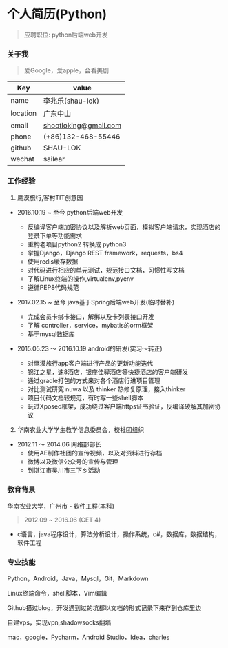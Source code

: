
# 个人简历(Python)

> 应聘职位: python后端web开发


### 关于我

> 爱Google，爱apple，会看美剧

Key | value |
----| ----- |
name| 李兆乐(shau-lok) |
location | 广东中山 | 
email | shootloking@gmail.com |
phone | (+86)132-468-55446 |
github | SHAU-LOK | 
wechat | sailear|


### 工作经验

1. 鹰漠旅行,客村TIT创意园

- 2016.10.19 ~ 至今 python后端web开发
	- 反编译客户端加密协议以及解析web页面，模拟客户端请求，实现酒店的登录下单等功能需求
	- 重构老项目python2 转换成 python3
	- 掌握Django，Django REST framework，requests，bs4
	- 使用redis缓存数据
	- 对代码进行相应的单元测试，规范接口文档，习惯性写文档
	- 了解Linux终端的操作,virtualenv,pyenv
	- 遵循PEP8代码规范

- 2017.02.15 ~ 至今 java基于Spring后端web开发(临时替补)
	- 完成会员卡绑卡接口，解绑以及卡列表接口开发
	- 了解 controller，service，mybatis的orm框架
	- 基于mysql数据库

- 2015.05.23 ～ 2016.10.19 android的研发(实习～转正)
	- 对鹰漠旅行app客户端进行产品的更新功能迭代
	- 锦江之星，速8酒店，银座佳驿酒店等快捷酒店的客户端研发
	- 通过gradle打包的方式来对各个酒店行进项目管理
	- 对比测试研究 nuwa 以及 thinker 热修复原理，接入thinker
	- 项目代码文档较规范，有时写一些shell脚本
	- 玩过Xposed框架，成功绕过客户端https证书验证，反编译破解其加密协议

2. 华南农业大学学生教学信息委员会，校社团组织

- 2012.11 ～ 2014.06 网络部部长
	- 使用AE制作社团的宣传视频，以及对资料进行存档
	- 微博以及微信公众号的宣传与管理
	- 到湛江市吴川市三下乡活动

### 教育背景

华南农业大学，广州市 - 软件工程(本科)

> 2012.09 ~ 2016.06 (CET 4)

- c语言，java程序设计，算法分析设计，操作系统，c#，数据库，数据结构，软件工程

### 专业技能

Python，Android，Java，Mysql，Git，Markdown

Linux终端命令，shell脚本，Vim编辑

Github搭过blog，开发遇到过的坑都以文档的形式记录下来存到仓库里边

自建vps，实现vpn,shadowsocks翻墙

mac，google，Pycharm，Android Studio，Idea，charles


